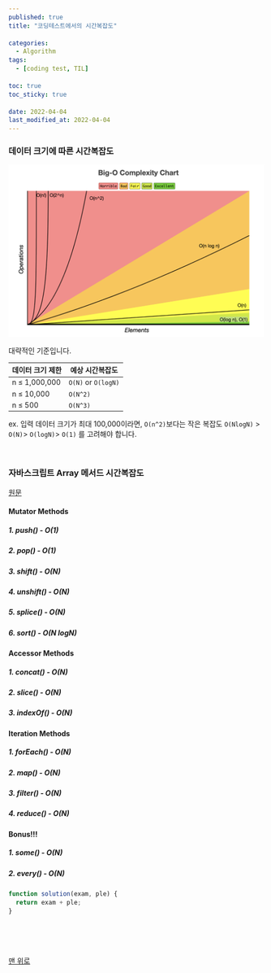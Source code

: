 ```yaml
---
published: true
title: "코딩테스트에서의 시간복잡도"

categories:
  - Algorithm
tags:
  - [coding test, TIL]

toc: true
toc_sticky: true

date: 2022-04-04
last_modified_at: 2022-04-04
---
```


### 데이터 크기에 따른 시간복잡도

![big-O-complexity-chart](/assets/images/big-o-complexity-chart.png)

대략적인 기준입니다.

| 데이터 크기 제한 | 예상 시간복잡도     |
| ---------------- | ------------------- |
| n ≤ 1,000,000    | `O(N)` or `O(logN)` |
| n ≤ 10,000       | `O(N^2)`            |
| n ≤ 500          | `O(N^3)`            |

ex. 입력 데이터 크기가 최대 100,000이라면, `O(n^2)`보다는 작은 복잡도 `O(NlogN)` > `O(N)`> `O(logN)`> `O(1)` 를 고려해야 합니다.

<br>

### 자바스크립트 Array 메서드 시간복잡도

[원문](https://dev.to/lukocastillo/time-complexity-big-0-for-javascript-array-methods-and-examples-mlg)

#### Mutator Methods

##### 1. push() - O(1)

##### 2. pop() - O(1)

##### 3. shift() - O(N)

##### 4. unshift() - O(N)

##### 5. splice() - O(N)

##### 6. sort() - O(N logN)

#### Accessor Methods

##### 1. concat() - O(N)

##### 2. slice() - O(N)

##### 3. indexOf() - O(N)

#### Iteration Methods

##### 1. forEach() - O(N)

##### 2. map() - O(N)

##### 3. filter() - O(N)

##### 4. reduce() - O(N)

#### Bonus!!!

##### 1. some() - O(N)

##### 2. every() - O(N)

```js
function solution(exam, ple) {
  return exam + ple;
}
```

<br>
<br>
<br>

[맨 위로](#)
